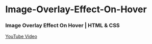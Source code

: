 # Image-Overlay-Effect-On-Hover

### Image Overlay Effect On Hover | HTML & CSS
[YouTube Video](https://youtu.be/2qrqXnjbF24)
